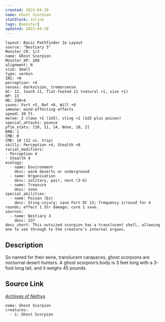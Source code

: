 ```yaml
---
created: 2023-04-28
name: Ghost Scorpion
statblock: inline
tags: [monster]
updated: 2023-04-28
---
```

```statblock
layout: Basic Pathfinder 1e Layout
source: "Bestiary 3"
Monster_CR: 1/2
name: Ghost Scorpion
Monster_XP: 200
alignment: N
size: Small
type: vermin
INI: +0
perception: +4
senses: darkvision, tremorsense
AC: 12, touch 11, flat-footed 12 (natural +1, size +1)
HP: 13
HD: 2d8+4
saves: Fort +5, Ref +0, Will +0
immune: mind-affecting effects
speed: 30 ft.
melee: 2 claws +2 (1d3), sting +2 (1d3 plus poison)
special_attacks: pounce
pf1e_stats: [10, 11, 14, None, 10, 2]
BAB: 1
CMB: 0
CMD: 10 (22 vs. trip)
skills: Perception +4, Stealth +8
racial_modifiers:
- Perception 4
- Stealth 4
ecology:
  - name: Environment
    desc: warm deserts or underground
  - name: Organisation
    desc: solitary, pair, nest (3-6)
  - name: Treasure
    desc: none
special_abilities:
  - name: Poison (Ex)
    desc: Sting-injury; save Fort DC 13; frequency 1/round for 4 rounds; effect 1 Str damage; cure 1 save.
sources:
  - name: Bestiary 3
    desc: 237
desc_short: This outsized scorpion has a translucent shell, allowing one to see through to the creature’s internal organs.
```
## Description
So named for their eerie, translucent carapaces, ghost scorpions are nocturnal desert hunters. A ghost scorpion’s body is 3 feet long with a 3-foot long tail, and it weighs 45 pounds.
## Source Link
[Archives of Nethys](https://aonprd.com/MonsterDisplay.aspx?ItemName=Ghost%20Scorpion)
```encounter-table
name: Ghost Scorpion
creatures:
  - 1: Ghost Scorpion
```
